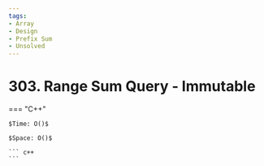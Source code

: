 ```yaml
---
tags:
- Array
- Design
- Prefix Sum
- Unsolved
---
```



# 303. Range Sum Query - Immutable

=== "C++"

    $Time: O()$

    $Space: O()$

    ``` c++
    ```